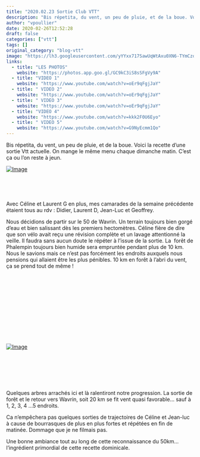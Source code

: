 ```yaml
---
title: "2020.02.23 Sortie Club VTT"
description: "Bis répetita, du vent, un peu de pluie, et de la boue. Voici la recette d’une sortie Vtt actuelle. On mange le même menu chaque dimanche matin. C’est ça ou l’on reste à jeun."
author: "vpoullier"
date: 2020-02-26T12:52:28
draft: false
categories: ["vtt"]
tags: []
original_category: "blog-vtt"
image: "https://lh3.googleusercontent.com/yYYxx717SawUqWtAxu0XN6-TYmCzofGT5b5TsHskH06kRQF4nCi6O9FyakJTEbbCZrrjiQ3WMuAXTvVrFoFYo_hrnmX1sTathNgfyovAOL0aA9UhnF6OLvrCAW-igzsZwKENSB5PK_BrC01RcovwAL8bYo8Pawwj7PUQkrt_42fw4SVauTNFhl2T1d52jxzcclStNHik-n_nMv84VQzRb_RhMXen6Fhgpof_1Dv5PY0egw7mPemSBzKxYKUaU1bN1al6Gv7W5NPDIN-nN9DsF2hHAiXhCylWztpHTfIeW-0tMY3vvPnH8Y3y_HQc7Z3EG37v8uMzMWkcHaTLzrYUtNCaMt13DzjsD-0vgpspDsYTxCsmMfo7W47WaZKNLWK6QEMH_kFhwzz12vDPoihNT9uWJtS82EKE7K3Y7wPp4FXTjIBRSGt9iWUO9Tvwg7hlhY620DDGXmpHJw-ZbYAmOk8ErI8oPFUb-029Yalqgh5TcmSfoXEoH3bcP2zASJbellcwhVjrIY2wI18v6XesHTlDW8gFx30g5SBUJCF3gLtuzQ8Q8wGZJZmkB4k6OTaKFOmGgoGawWDjjKl4C8i5rU0A3nPSjpVMnTUvixJOdhO15mGgpJ2ACY69cXQTaFUhP-cbIW0EA8v52PiKvMhGpM3ghpduV-GI5BzRBtCor4yhRuUx9Q-wIIw=s764-no"
links:
  - title: "LES PHOTOS"
    website: "https://photos.app.goo.gl/GC9kC3iS8sSFgVy9A"
  - title: "VIDEO 1"
    website: "https://www.youtube.com/watch?v=oEr9qFgjJaY"
  - title: " VIDEO 2"
    website: "https://www.youtube.com/watch?v=oEr9qFgjJaY"
  - title: " VIDEO 3"
    website: "https://www.youtube.com/watch?v=oEr9qFgjJaY"
  - title: "VIDEO 4"
    website: "https://www.youtube.com/watch?v=kkk2F0U6Eyo"
  - title: " VIDEO 5"
    website: "https://www.youtube.com/watch?v=G9NyEcmm1Qo"
---
```


Bis répetita, du vent, un peu de pluie, et de la boue. Voici la recette d’une sortie Vtt actuelle. On mange le même menu chaque dimanche matin. C’est ça ou l’on reste à jeun.

<!--more-->

[![Image](https://lh3.googleusercontent.com/1PCoYvVjTkQskQykXfeFO10SX-wzaLj05G3dAiiSiTDgtXuYPT5Fd22-IlM_lw0f9F34fVTUPNG8JqhbEi3Vx0FCrwsTWVICMn0naGuJsZJP3ngSMCxhK5xq-0HykdNN6FK_pk8AgYDwsV3fBK9Wy_YdtskOVhuX9hZjRYKDyyy5uIYyjq3BL_eaaV_bSEPlibXiwIUm8H2P1itPWtRJT00Lr58qA7DLJnkuc3s8P-Pq6pwP3U663NjZkseQppJf6n7gHeINWZ9jyUWMbT48s1-ffWSPkVxw59iWoYFkJOwxSuYGIQ5gSY_rG4rnHukdZRrCxO6FP4rZ0qdXzRbJGhNETW2N4XWEQVoD3YX_pM4GXGFhXC73WCaFjVd_dDeXW5sfnroYbOw2A2xs8MIHesAYhdVErv0sC_1VBFO2Oqi_yytj3Mo2etbe3Y7n0WRMGWQjcezJzlmoZfhxq6TAVQjvUmPdvQhjekg58oZf48R4KRnnKCeOrHgqbDMXPpgPzh-FZsT3HGJczzCjC_vjlXGLYIquJFbGaVGBz6uXzbRrJf8gb1IwykzVneZBGe3SW_1_vKvmYpiTrik2kBlqgWR_jl_PWE8nFQbaGxa3ly4z0Oo8ouN8Klku26sSwQKzSl9_v94En67idYNoX5kMyerx_2ToLy7sNDH8PZZIF4LNwiJsLemyEhBMzYsfdyv7pGOJI-3FoTbPCm3aZuIKf1wnIzi2vtwq28kP_QRUlV3f3BKl=s764-no)](https://lh3.googleusercontent.com/1PCoYvVjTkQskQykXfeFO10SX-wzaLj05G3dAiiSiTDgtXuYPT5Fd22-IlM_lw0f9F34fVTUPNG8JqhbEi3Vx0FCrwsTWVICMn0naGuJsZJP3ngSMCxhK5xq-0HykdNN6FK_pk8AgYDwsV3fBK9Wy_YdtskOVhuX9hZjRYKDyyy5uIYyjq3BL_eaaV_bSEPlibXiwIUm8H2P1itPWtRJT00Lr58qA7DLJnkuc3s8P-Pq6pwP3U663NjZkseQppJf6n7gHeINWZ9jyUWMbT48s1-ffWSPkVxw59iWoYFkJOwxSuYGIQ5gSY_rG4rnHukdZRrCxO6FP4rZ0qdXzRbJGhNETW2N4XWEQVoD3YX_pM4GXGFhXC73WCaFjVd_dDeXW5sfnroYbOw2A2xs8MIHesAYhdVErv0sC_1VBFO2Oqi_yytj3Mo2etbe3Y7n0WRMGWQjcezJzlmoZfhxq6TAVQjvUmPdvQhjekg58oZf48R4KRnnKCeOrHgqbDMXPpgPzh-FZsT3HGJczzCjC_vjlXGLYIquJFbGaVGBz6uXzbRrJf8gb1IwykzVneZBGe3SW_1_vKvmYpiTrik2kBlqgWR_jl_PWE8nFQbaGxa3ly4z0Oo8ouN8Klku26sSwQKzSl9_v94En67idYNoX5kMyerx_2ToLy7sNDH8PZZIF4LNwiJsLemyEhBMzYsfdyv7pGOJI-3FoTbPCm3aZuIKf1wnIzi2vtwq28kP_QRUlV3f3BKl=s764-no)

&nbsp;

&nbsp;

Avec Céline et Laurent G en plus, mes camarades de la semaine précédente étaient tous au rdv&nbsp;: Didier, Laurent D, Jean-Luc et Geoffrey.

Nous décidions de partir sur le 50 de Wavrin. Un terrain toujours bien gorgé d’eau et bien salissant dès les premiers hectomètres. Céline fière de dire que son vélo avait reçu une révision complète et un lavage attentionné la veille. Il faudra sans aucun doute le répéter à l’issue de la sortie. La &nbsp;forêt de Phalempin toujours bien humide sera empruntée pendant plus de 10 km. Nous le savions mais ce n’est pas forcément les endroits auxquels nous pensions qui allaient être les plus pénibles. 10 km en forêt à l’abri du vent, ça se prend tout de même&nbsp;!

&nbsp;

&nbsp;

&nbsp;

&nbsp;

&nbsp;

&nbsp;

[![Image](https://lh3.googleusercontent.com/TOfXq-XW0f8ViqtcG3xe-KHx7XpIwXWpiI388X35NsEgQN1w_mueOdncO8sZik4qiJT1qZdS573p9AtlDN99rXo8Gn6K430taYhDwc8Xqxa_BhVRy5th97QkQJJXRdr_nfOKsZ-TPpAjTuKmecm04li3Vg3eEk0xSl_zou61lvyuxINnLXDdFigZMH-oRn_u2-JfRzH1o18fmKKL0orb46DOHEj0qEPGO_KHKTt863ltrDDlqsCM44gTidfmhLpppj6h-gkRkzMYSwJYFu1x1_exQ9nG0d9ZsmE1512I-DJUqPuWQTibBGUkDqP1a0m9EeYWctsudi0ObJ7lrMaM2G8DPWZDtIn0KESBl4-9X-e4eF81oygNy-KyW5Wrz-vH3i6piL7-0h3Lh3ztisgilxSOWpzgdbPjGyJoxANf8a_kdpm3we4nInj950iN4OMlAY4CC3xvO6kinfRxGnjt-pt9i_zl6jtyRCF_su-2orPJP72-aERq7nTCsraLS2m7pZziAwv1MJK6of2hjwVHRmlj0s8BnFk9K1vaPbroRjBBsCW0otw36B9I9IC-6LZ0NyDxQNg8VtQrSYpZWuCNAcLxoMVV2VRnnj4R61RVFJegWYEwj0HJr6iZqwWccgQssZzJdsLmyxwnmlfEGOqQtXRugQ1oSOmIxhCHoFBP0U1p9owh8Gf7BnVfCkKlUqUHquv9Gm09MKmnZglN3_iTkPgqvKfHrvUePfctV34JuXVkVstP=s764-no)](https://lh3.googleusercontent.com/TOfXq-XW0f8ViqtcG3xe-KHx7XpIwXWpiI388X35NsEgQN1w_mueOdncO8sZik4qiJT1qZdS573p9AtlDN99rXo8Gn6K430taYhDwc8Xqxa_BhVRy5th97QkQJJXRdr_nfOKsZ-TPpAjTuKmecm04li3Vg3eEk0xSl_zou61lvyuxINnLXDdFigZMH-oRn_u2-JfRzH1o18fmKKL0orb46DOHEj0qEPGO_KHKTt863ltrDDlqsCM44gTidfmhLpppj6h-gkRkzMYSwJYFu1x1_exQ9nG0d9ZsmE1512I-DJUqPuWQTibBGUkDqP1a0m9EeYWctsudi0ObJ7lrMaM2G8DPWZDtIn0KESBl4-9X-e4eF81oygNy-KyW5Wrz-vH3i6piL7-0h3Lh3ztisgilxSOWpzgdbPjGyJoxANf8a_kdpm3we4nInj950iN4OMlAY4CC3xvO6kinfRxGnjt-pt9i_zl6jtyRCF_su-2orPJP72-aERq7nTCsraLS2m7pZziAwv1MJK6of2hjwVHRmlj0s8BnFk9K1vaPbroRjBBsCW0otw36B9I9IC-6LZ0NyDxQNg8VtQrSYpZWuCNAcLxoMVV2VRnnj4R61RVFJegWYEwj0HJr6iZqwWccgQssZzJdsLmyxwnmlfEGOqQtXRugQ1oSOmIxhCHoFBP0U1p9owh8Gf7BnVfCkKlUqUHquv9Gm09MKmnZglN3_iTkPgqvKfHrvUePfctV34JuXVkVstP=s764-no)

&nbsp;

&nbsp;

&nbsp;

Quelques arbres arrachés ici et là ralentiront notre progression. La sortie de forêt et le retour vers Wavrin, soit 20 km se fit vent quasi favorable... sauf à 1, 2, 3, 4 …5 endroits.

Ca n’empêchera pas quelques sorties de trajectoires de Céline et Jean-luc à cause de bourrasques de plus en plus fortes et répétées en fin de matinée. Dommage que je ne filmais pas.

Une bonne ambiance tout au long de cette reconnaissance du 50km…l’ingrédient primordial de cette recette dominicale.&nbsp;